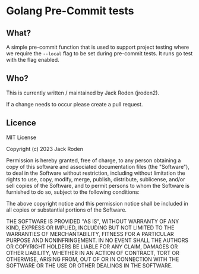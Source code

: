 # Golang Pre-Commit tests

## What?
A simple pre-commit function that is used to support project testing where we require the 
`--local` flag to be set during pre-commit tests. It runs go test with the flag enabled.

## Who?
This is currently written / maintained by Jack Roden (jroden2).

If a change needs to occur please create a pull request.

## Licence
MIT License

Copyright (c) 2023 Jack Roden

Permission is hereby granted, free of charge, to any person obtaining a copy
of this software and associated documentation files (the "Software"), to deal
in the Software without restriction, including without limitation the rights
to use, copy, modify, merge, publish, distribute, sublicense, and/or sell
copies of the Software, and to permit persons to whom the Software is
furnished to do so, subject to the following conditions:

The above copyright notice and this permission notice shall be included in all
copies or substantial portions of the Software.

THE SOFTWARE IS PROVIDED "AS IS", WITHOUT WARRANTY OF ANY KIND, EXPRESS OR
IMPLIED, INCLUDING BUT NOT LIMITED TO THE WARRANTIES OF MERCHANTABILITY,
FITNESS FOR A PARTICULAR PURPOSE AND NONINFRINGEMENT. IN NO EVENT SHALL THE
AUTHORS OR COPYRIGHT HOLDERS BE LIABLE FOR ANY CLAIM, DAMAGES OR OTHER
LIABILITY, WHETHER IN AN ACTION OF CONTRACT, TORT OR OTHERWISE, ARISING FROM,
OUT OF OR IN CONNECTION WITH THE SOFTWARE OR THE USE OR OTHER DEALINGS IN THE
SOFTWARE.
